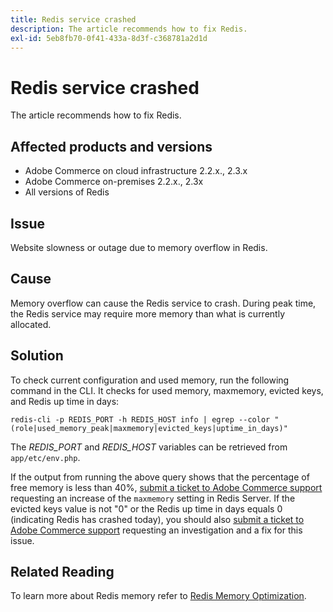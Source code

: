 ```yaml
---
title: Redis service crashed
description: The article recommends how to fix Redis.
exl-id: 5eb8fb70-0f41-433a-8d3f-c368781a2d1d
---
```

# Redis service crashed

The article recommends how to fix Redis.

## Affected products and versions

* Adobe Commerce on cloud infrastructure 2.2.x., 2.3.x
* Adobe Commerce on-premises 2.2.x., 2.3x
* All versions of Redis

## Issue

Website slowness or outage due to memory overflow in Redis.

## Cause

Memory overflow can cause the Redis service to crash. During peak time, the Redis service may require more memory than what is currently allocated.

## Solution

To check current configuration and used memory, run the following command in the CLI. It checks for used memory, maxmemory, evicted keys, and Redis up time in days:

```
redis-cli -p REDIS_PORT -h REDIS_HOST info | egrep --color "(role|used_memory_peak|maxmemory|evicted_keys|uptime_in_days)"
```

The *REDIS\_PORT* and *REDIS\_HOST* variables can be retrieved from `app/etc/env.php`.

If the output from running the above query shows that the percentage of free memory is less than 40%, [submit a ticket to Adobe Commerce support](/help/help-center-guide/help-center/magento-help-center-user-guide.md#submit-ticket) requesting an increase of the `maxmemory` setting in Redis Server. If the evicted keys value is not "0" or the Redis up time in days equals 0 (indicating Redis has crashed today), you should also [submit a ticket to Adobe Commerce support](/help/help-center-guide/help-center/magento-help-center-user-guide.md#submit-ticket) requesting an investigation and a fix for this issue.

## Related Reading

To learn more about Redis memory refer to [Redis Memory Optimization](https://redis.io/topics/memory-optimization).
